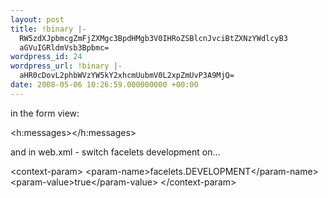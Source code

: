 ```yaml
---
layout: post
title: !binary |-
  RW5zdXJpbmcgZmFjZXMgc3BpdHMgb3V0IHRoZSBlcnJvciBtZXNzYWdlcyB3
  aGVuIGRldmVsb3Bpbmc=
wordpress_id: 24
wordpress_url: !binary |-
  aHR0cDovL2phbWVzYW5kY2xhcmUubmV0L2xpZmUvP3A9MjQ=
date: 2008-05-06 10:26:59.000000000 +00:00
---
```

in the form view:

&lt;h:messages&gt;&lt;/h:messages&gt;

and in web.xml - switch facelets development on...

&lt;context-param&gt;
&lt;param-name&gt;facelets.DEVELOPMENT&lt;/param-name&gt;
&lt;param-value&gt;true&lt;/param-value&gt;
&lt;/context-param&gt;
